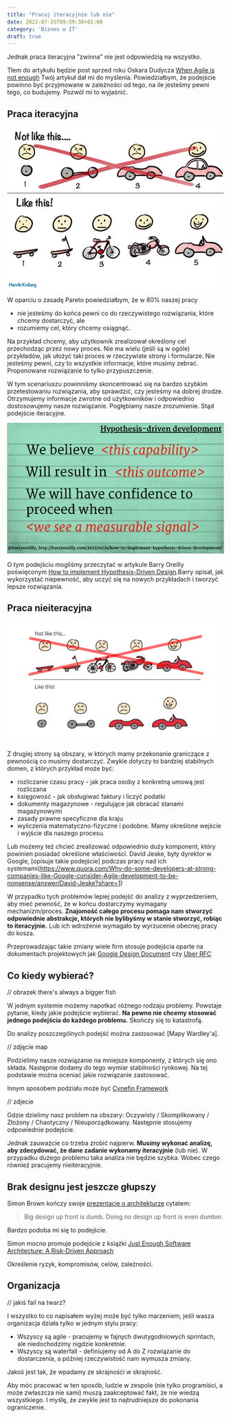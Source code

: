 ```yaml
---
title: "Pracuj iteracyjnie lub nie"
date: 2022-07-25T09:59:30+01:00
category: 'Biznes w IT'
draft: true
---
```


Jednak praca iteracyjna "zwinna" nie jest odpowiedzią na wszystko.

Tłem do artykułu będzie post sprzed roku Oskara Dudycza [When Agile is not enough](https://event-driven.io/en/when_agile_is_not_enough/)
Twój artykuł dał mi do myślenia. Powiedziałbym, że podejście powinno być przyjmowane w zależności od tego, na ile jesteśmy pewni tego, co budujemy. Pozwól mi to wyjaśnić.

## Praca iteracyjna

[![](iterative.png)](https://blog.crisp.se/2016/01/25/henrikkniberg/making-sense-of-mvp)

W oparciu o zasadę Pareto powiedziałbym, że w 80% naszej pracy
- nie jesteśmy do końca pewni co do rzeczywistego rozwiązania, które chcemy dostarczyć, ale
- rozumiemy cel, który chcemy osiągnąć.

Na przykład chcemy, aby użytkownik zrealizował określony cel przechodząc przez nowy proces. Nie ma wielu (jeśli są w ogóle) przykładów, jak ułożyć taki proces w rzeczywiste strony i formularze. Nie jesteśmy pewni, czy to wszystkie informacje, które musimy zebrać. Proponowane rozwiązanie to tylko przypuszczenie.

W tym scenariuszu powinniśmy skoncentrować się na bardzo szybkim przetestowaniu rozwiązania, aby sprawdzić, czy jesteśmy na dobrej drodze. Otrzymujemy informacje zwrotne od użytkowników i odpowiednio dostosowujemy nasze rozwiązanie. Pogłębiamy nasze zrozumienie. Stąd podejście iteracyjne.

[![](hdd-card.jpg)](hdd-card.jpg)

O tym podejściu mogliśmy przeczytać w artykule Barry Oreilly poświęconym [How to implement Hypothesis-Driven Design](https://barryoreilly.com/explore/blog/how-to-implement-hypothesis-driven-development).Barry opisał, jak wykorzystać niepewność, aby uczyć się na nowych przykładach i tworzyć lepsze rozwiązania.


## Praca nieiteracyjna

[![](non-iterative.png)](https://event-driven.io/en/when_agile_is_not_enough/)

Z drugiej strony są obszary, w których mamy przekonanie graniczące z pewnością co musimy dostarczyć. Zwykle dotyczy to bardziej stabilnych domen, z których przykład może być:
- rozliczanie czasu pracy - jak praca osoby z konkretną umową jest rozliczana 
- księgowość - jak obsługiwać faktury i liczyć podatki
- dokumenty magazynowe - regulujące jak obracać stanami magazynowymi
- zasady prawne specyficzne dla kraju 
- wyliczenia matematyczno-fizyczne 
i podobne. Mamy określone wejście i wyjście dla naszego procesu.

Lub możemy też chcieć zrealizować odpowiednio duży komponent, który powinien posiadać określone właściwości. David Jeske, były dyrektor w Google, [opisuje takie podejście] podczas pracy nad ich systemami(https://www.quora.com/Why-do-some-developers-at-strong-companies-like-Google-consider-Agile-development-to-be-nonsense/answer/David-Jeske?share=1)

W przypadku tych problemów lepiej podejść do analizy z wyprzedzeniem, aby mieć pewność, że w końcu dostarczymy wymagany mechanizm/proces. **Znajomość całego procesu pomaga nam stworzyć odpowiednie abstrakcje, których nie bylibyśmy w stanie stworzyć, robiąc to iteracyjnie.** Lub ich wdrożenie wymagało by wyrzucenie obecnej pracy do kosza.

Przeprowadzając takie zmiany wiele firm stosuje podejścia oparte na dokumentach projektowych jak [Google Design Document](https://www.industrialempathy.com/posts/design-docs-at-google/) czy [Uber RFC](https://blog.pragmaticengineer.com/scaling-engineering-teams-via-writing-things-down-rfcs/)

## Co kiedy wybierać?

// obrazek there's always a bigger fish

W jednym systemie możemy napotkać różnego rodzaju problemy. Powstaje pytanie, kiedy jakie podejście wybierać. **Na pewno nie chcemy stosować jednego podejścia do każdego problemu.** Skończy się to katastrofą.

Do analizy poszczególnych podejść można zastosować [Mapy Wardley'a].

// zdjęcie map

Podzielimy nasze rozwiązanie na mniejsze komponenty, z których się ono składa. Następnie dodamy do tego wymiar stabilności rynkowej. Na tej podstawie można oceniać jakie rozwiązanie zastosować. 

Innym sposobem podziału może być [Cynefin Framework](https://en.wikipedia.org/wiki/Cynefin_framework)

// zdjecie

Gdzie dzielimy nasz problem na obszary: Oczywisty / Skomplikowany / Złożony / Chaotyczny / Nieuporządkowany. Następnie stosujemy odpowiednie podejście. 

Jednak zauważcie co trzeba zrobić najpierw. **Musimy wykonać analizę, aby zdecydować, że dane zadanie wykonamy iteracyjnie** (lub nie). W przypadku dużego problemu taka analiza nie będzie szybka. Wobec czego również pracujemy nieiteracyjnie.

## Brak designu jest jeszcze głupszy

Simon Brown kończy swoje [prezentacje o architekturze](link) cytatem:

> Big design up front is dumb. Doing no design up front is even dumber.

Bardzo podoba mi się to podejście.

Simon mocno promuje podejście z książki [Just Enough Software Architecture: A Risk-Driven Approach](https://www.goodreads.com/en/book/show/9005772)

Określenie ryzyk, kompromisów, celów, zależności.

## Organizacja 

// jakiś fail na twarz?

I wszystko to co napisałem wyżej może być tylko marzeniem, jeśli wasza organizacja działa tylko w jednym stylu pracy:

- Wszyscy są agile - pracujemy w fajnych dwutygodniowych sprintach, ale niedochodzimy nigdzie konkretnie.
- Wszyscy są waterfall - definiujemy od A do Z rozwiązanie do dostarczenia, a później rzeczywistość nam wymusza zmiany.

Jakoś jest tak, że wpadamy ze skrajnośći w skrajność.

Aby móc pracować w ten sposób, ludzie w zespole (nie tylko programiści, a może zwłaszcza nie sami) muszą zaakceptować fakt, że nie wiedzą wszystkiego. I myślę, że zwykle jest to najtrudniejsze do pokonania ograniczenie.
